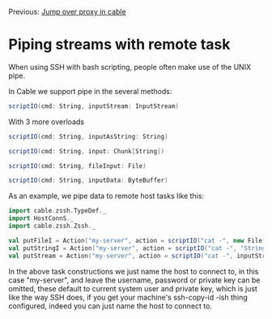 Previous: [Jump over proxy in cable](Jump_over_proxy_in_cable.md)

# Piping streams with remote task

When using SSH with bash scripting, people often make use of the UNIX pipe.

In Cable we support pipe in the several methods:

```scala
scriptIO(cmd: String, inputStream: InputStream)
```

With 3 more overloads

```scala
scriptIO(cmd: String, inputAsString: String)

scriptIO(cmd: String, input: Chunk[String])

scriptIO(cmd: String, fileInput: File)

scriptIO(cmd: String, inputData: ByteBuffer)

```

As an example, we pipe data to remote host tasks like this:

```scala
import cable.zssh.TypeDef._
import HostConnS._
import cable.zssh.Zssh._

val putFileI = Action("my-server", action = scriptIO("cat -", new File("My file.txt")))
val putStringI = Action("my-server", action = scriptIO("cat -", "String data"))
val putStream = Action("my-server", action = scriptIO("cat -", inputStream))
```

In the above task constructions we just name the host to connect to, in this case "my-server", and
leave the username, password or private key can be omitted, these default to current system user and
private key, which is just like the way SSH does, if you get your machine's ssh-copy-id -ish thing
configured, indeed you can just name the host to connect to.
